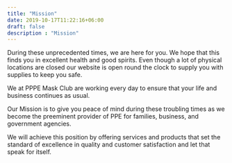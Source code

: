 ```yaml
---
title: "Mission"
date: 2019-10-17T11:22:16+06:00
draft: false
description : "Mission"
---
```


During these unprecedented times, we are here for you. We hope that this finds you in excellent health and good spirits. Even though a lot of physical locations are closed our website is open round the clock to supply you with supplies to keep you safe.

We at PPPE Mask Club are working every day to ensure that your life and business continues as usual.

Our Mission is to give you peace of mind during these troubling times as we become the preeminent provider of PPE for families, business, and government agencies. 

We will achieve this position by offering services and products that set the standard of excellence in quality and customer satisfaction and let that speak for itself.
